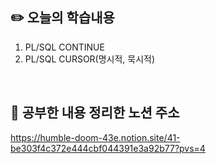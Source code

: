 ## :pencil2:  오늘의 학습내용	
1. PL/SQL CONTINUE	
2. PL/SQL CURSOR(명시적, 묵시적)	
<br>	

## :memo:  공부한 내용 정리한 노션 주소	
<https://humble-doom-43e.notion.site/41-be303f4c372e444cbf044391e3a92b77?pvs=4>	
